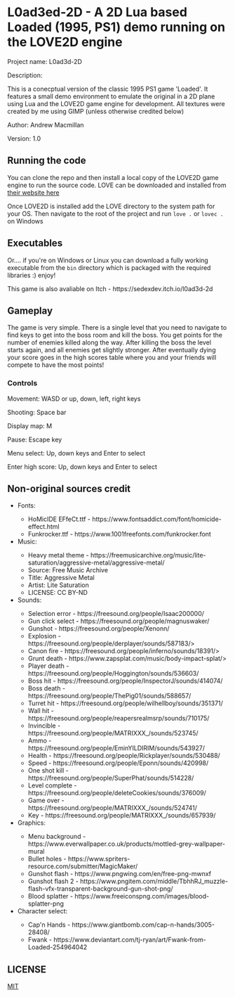 <h1>L0ad3ed-2D - A 2D Lua based Loaded (1995, PS1) demo running on the LOVE2D engine</h1>

<p>Project name: L0ad3d-2D</p>
<p>Description:</p> 
<p>This is a conecptual version of the classic 1995
PS1 game 'Loaded'. It features a small demo environment
to emulate the original in a 2D plane using Lua and
the LOVE2D game engine for development. All textures
were created by me using GIMP (unless otherwise credited
below)</p>

<p>Author: Andrew Macmillan</p>
<p>Version: 1.0</p>

<h2>Running the code</h2>

<p>You can clone the repo and then install a local copy of the LOVE2D game engine to run
the source code. LOVE can be downloaded and installed from <a href="https://www.love2d.org/">their 
website here</a></p>

<p>Once LOVE2D is installed add the LOVE directory to the system path for your OS. Then 
navigate to the root of the project and run <code>love .</code> or <code>lovec .</code> 
on Windows</p>

<h2>Executables</h2>

<p>Or.... if you're on Windows or Linux you can download a fully working executable from the 
<code>bin</code> directory which is packaged with the required libraries :) enjoy!</p>

<p>This game is also avaliable on Itch - https://sedexdev.itch.io/l0ad3d-2d</p>

<h2>Gameplay</h2>

<p>The game is very simple. There is a single level that you need to navigate to find keys
to get into the boss room and kill the boss. You get points for the number of enemies killed
along the way. After killing the boss the level starts again, and all enemies get slightly
stronger. After eventually dying your score goes in the high scores table where you and
your friends will compete to have the most points!</p>

<h3>Controls</h3>

<p>Movement: WASD or up, down, left, right keys</p>
<p>Shooting: Space bar</p>
<p>Display map: M</p>
<p>Pause: Escape key</p>
<p>Menu select: Up, down keys and Enter to select</p>
<p>Enter high score: Up, down keys and Enter to select</p>

<h2>Non-original sources credit</h2>

<ul>
    <li>Fonts:</li>
        <ul>
            <li>HoMicIDE EFfeCt.ttf - https://www.fontsaddict.com/font/homicide-effect.html</li>
            <li>Funkrocker.ttf      - https://www.1001freefonts.com/funkrocker.font</li>
        </ul>
    <li>Music:</li>
        <ul>
            <li>Heavy metal theme   - https://freemusicarchive.org/music/lite-saturation/aggressive-metal/aggressive-metal/</li>
            <li>Source: Free Music Archive</li>
            <li>Title: Aggressive Metal</li>
            <li>Artist: Lite Saturation</li>
            <li>LICENSE: CC BY-ND</li>
        </ul>
    <li>Sounds:</li>
        <ul>
            <li>Selection error     - https://freesound.org/people/Isaac200000/</li>
            <li>Gun click select    - https://freesound.org/people/magnuswaker/</li>
            <li>Gunshot             - https://freesound.org/people/Xenonn/</li>
            <li>Explosion           - https://freesound.org/people/derplayer/sounds/587183/></li>
            <li>Canon fire          - https://freesound.org/people/inferno/sounds/18391/></li>
            <li>Grunt death         - https://www.zapsplat.com/music/body-impact-splat/></li>
            <li>Player death        - https://freesound.org/people/Hoggington/sounds/536603/</li>
            <li>Boss hit            - https://freesound.org/people/InspectorJ/sounds/414074/</li>
            <li>Boss death          - https://freesound.org/people/ThePig01/sounds/588657/</li>
            <li>Turret hit          - https://freesound.org/people/wilhellboy/sounds/351371/</li>
            <li>Wall hit            - https://freesound.org/people/reapersrealmsrp/sounds/710175/</li>
            <li>Invincible          - https://freesound.org/people/MATRIXXX_/sounds/523745/</li>
            <li>Ammo                - https://freesound.org/people/EminYILDIRIM/sounds/543927/</li>
            <li>Health              - https://freesound.org/people/Rickplayer/sounds/530488/</li>
            <li>Speed               - https://freesound.org/people/Eponn/sounds/420998/</li>
            <li>One shot kill       - https://freesound.org/people/SuperPhat/sounds/514228/</li>
            <li>Level complete      - https://freesound.org/people/deleteCookies/sounds/376009/</li>
            <li>Game over           - https://freesound.org/people/MATRIXXX_/sounds/524741/</li>
            <li>Key                 - https://freesound.org/people/MATRIXXX_/sounds/657939/</li>
        </ul>
    <li>Graphics:</li>
        <ul>
            <li>Menu background     - https://www.everwallpaper.co.uk/products/mottled-grey-wallpaper-mural</li>
            <li>Bullet holes        - https://www.spriters-resource.com/submitter/MagicMaker/</li>
            <li>Gunshot flash       - https://www.pngwing.com/en/free-png-mwnxf</li>
            <li>Gunshot flash 2     - https://www.pngitem.com/middle/TbhhRJ_muzzle-flash-vfx-transparent-background-gun-shot-png/
            <li>Blood splatter      - https://www.freeiconspng.com/images/blood-splatter-png</li>
        </ul>
    <li>Character select:</li>
        <ul>
            <li>Cap'n Hands         - https://www.giantbomb.com/cap-n-hands/3005-28408/</li>
            <li>Fwank               - https://www.deviantart.com/tj-ryan/art/Fwank-from-Loaded-254964042</il>
        </ul>
</ul>

<h2>LICENSE</h2>

<a href="https://github.com/sedexdev/l0ad3d-2d/blob/main/LICENSE">MIT<a>